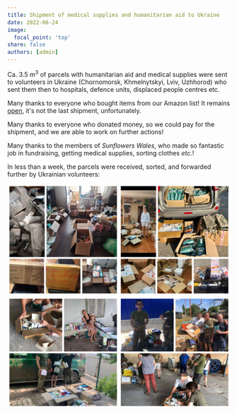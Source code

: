 ```yaml
---
title: Shipment of medical supplies and humanitarian aid to Ukraine
date: 2022-06-24
image:
  focal_point: 'top'
share: false
authors: [admin]
---
```


Ca. 3.5 m<sup>3</sup> of parcels with humanitarian aid and medical supplies  were sent to volunteers in Ukraine (Chornomorsk, Khmelnytskyi, Lviv, Uzhhorod) who sent them then to hospitals, defence units, displaced people centres etc. 

<!--more-->

Many thanks to everyone who bought items from our Amazon list! It remains <a href="https://www.amazon.co.uk/hz/wishlist/ls/3IKD8RINIZODU">open</a>, it's not the last shipment, unfortunately.

Many thanks to everyone who donated money, so we could pay for the shipment, and we are able to work on further actions!

Many thanks to the members of *Sunflowers Wales*, who made so fantastic job in fundraising, getting medical supplies, sorting clothes *etc.*!

In less than a week, the parcels were received, sorted, and forwarded further by Ukrainian volunteers:
<div style="margin-top: 0;"><img src="report1.jpg" alt="report1" width="50%" style="display: inline; margin-top: 0;"/><img src="report2.jpg" alt="report2" width="50%" style="display: inline; margin-top: 0;"/></div>

<div style="margin-top: 0;"><img src="report3.jpg" alt="report3" width="50%" style="display: inline; margin-top: 0;"/><img src="report4.jpg" alt="report4" width="50%" style="display: inline; margin-top: 0;"/></div>
